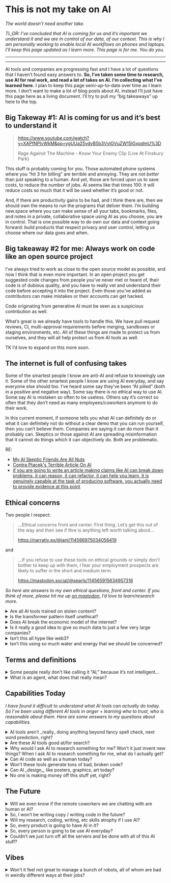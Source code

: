 # This is not my take on AI

_The world doesn’t need another take._

_TL;DR: I’ve concluded that AI is coming for us and it’s important we understand it and we are in control of our data, of our context. This is why I am personally working to enable local AI workflows on phones and laptops. I’ll keep this page updated as I learn more. This page is for me. You do you._

[masto]: https://indieweb.social/@myobie

- - -

<details-controls></details-controls>

- - -

AI tools and companies are progressing fast and I have a lot of questions that I haven’t found easy answers to. **So, I’ve taken some time to research, use AI for real work, and read a lot of takes on AI. I’m collecting what I’ve learned here.** I plan to keep this page semi-up-to-date over time as I learn more. I don’t want to make a lot of blog posts about AI, instead I’ll just have this page here as a living document. I’ll try to pull my “big takeaways” up here to the top.

## Big Takeway #1: AI is coming for us and it’s best to understand it

> https://www.youtube.com/watch?v=XAPfNPIvWkM&pp=ygUUa25vdyB5b3VyIGVuZW15IGxpdmU%3D
>
> Rage Against The Machine -  Know Your Enemy Clip (Live At Finsbury Park)

This stuff is probably coming for you. Those automated phone systems where you “hit 3 for billing” are terrible and annoying. They are not _better_ than just speaking to a human. And yet, those are forced upon us to save costs, to reduce the number of jobs. AI seems like that times 100: it will reduce costs so much that it will be used whether it’s good or not.

And, if there are productivity gains to be had, and I think there are, then we should own the means to run the programs that deliver them. I’m building new.space where you can make sense of all your tabs, bookmarks, files, and notes in a private, collaborative space using AI as you choose, you are in control. That is one possible way to do own our data and context going forward: build products that respect privacy and user control, letting us choose where our data goes and when.

## Big takeaway #2 for me: Always work on code like an open source project

I’ve always tried to work as close to the open source model as possible, and now I think that is even more important. In an open project you get suggested code changes from people you’ve never met or heard of, their code is of dubious quality, and you have to really vet and understand their code before accepting it into the project. Even those you’ve added as contributors can make mistakes or their accounts can get hacked.

Code originating from generative AI must be seen as a suspicious contribution as well. 

What’s great is we already have tools to handle this. We have pull request reviews, CI, multi-approval requirements before merging, sandboxes or staging environments, etc. All of these things are made to protect us from ourselves, and they will all help protect us from AI tools as well.

TK I’d love to expand on this more soon.

## The internet is full of confusing takes

Some of the smartest people I know are anti-AI and refuse to knowingly use it. Some of the other smartest people I know are using AI everyday, and say everyone else should too. I’ve heard some say they’ve been “AI pilled” (both in a positive and negative way). Some say there is no ethical way to use AI. Some say AI is mistaken so often to be useless. Others say it’s correct so often that they don’t need as many employees/coworkers anymore to do their work. 

In this current moment, if someone tells you what AI can definitely do or what it can definitely not do without a clear demo that you can run yourself, then you can’t believe them. Companies are saying it can do more than it probably can. Skeptics or those against AI are spreading misinformation that it cannot do things which it can objectively do. Both are problematic. 

RE: 

* [My AI Skeptic Friends Are All Nuts](https://fly.io/blog/youre-all-nuts/)
* [Contra Ptacek's Terrible Article On AI](https://ludic.mataroa.blog/blog/contra-ptaceks-terrible-article-on-ai/?utm_source=chatgpt.com)
* [if you are going to write an article making claims like AI can break down problems, it can reason, it can refactor, it can help you learn, it is genuinely capable at the task of producing software, you actually need to provide evidence at this point](https://mastodon.social/@jcoglan/114624176663492584)

## Ethical concerns

Two people I respect:

> …Ethical concerns front and center. First thing. Let’s get this out of the way and then see if thre is anything left worth talking about…
> 
> https://narrativ.es/@janl/114566975034056419

and

> …If you refuse to use these tools on ethical grounds or simply don't bother to keep up with them, I fear your employment prospects are likely to suffer in the short and medium term.
> 
> https://mastodon.social/@searls/114565915634957316

_So here are answers to my own ethical questions, front and center. If you think of more, please hit me up [on mastodon][masto], I’d love to learn/research more._

<details>
<summary>Are all AI tools trained on stolen content?</summary>

No. And this surprised me.

Firefly is trained only on licensed content by Adobe. This seems like a great decision for them, especially from a quality control perspective. 

[Our approach to generative AI with Adobe Firefly](https://www.adobe.com/ai/overview/firefly/gen-ai-approach.html)

>  We only train Adobe Firefly on content where we have permission to do so. 

Phi4 claims to be trained on high quality data like licensed books and academic sources. This is a very good, tool call capable model, so this opens up a ton of local AI use cases where you use your own energy to do AI tasks with a more ethically trained model. 

[phi-4 on Deepinfra](https://deepinfra.com/microsoft/phi-4?utm_source=chatgpt.com)

> Phi-4 is a model built upon a blend of synthetic datasets, data from filtered public domain websites, and acquired academic books and Q&A datasets. The goal of this approach was to ensure that small capable models were trained with data focused on high quality and advanced reasoning.

So it seems very possible to build SMLs and maybe even LLMs in an ethical way with enough effort and will.

However, all the “big models”, frontier LLMs, are in a grey area today. Legally, we don’t know, the courts haven’t ruled yet. Extra-legally, it can feel like theft for sure. The vibes are mixed and that is worth acknowledging. **I don’t believe the law will actually help us here.** One reason is: the lawyers and the judges who would adjudicate this are most likely using these tools. It feels too much of a “the can of worms is already open” or “the egg is already scrambled” situation. Extra-legally, pressure can always be applied towards companies that they behave in a more ethical manner. Sure. We should always strive for that. We don’t have to accept raw capitalism. We are always making trade offs, and that will continue.
</details>

<details>
<summary>Is the transformer pattern itself unethical?</summary>

While I have read more than one person online trying to say it is, I have found no reason to believe that it is. 

Matrix transforms + a giant embedding space seems to be the main magic here, and that’s math.

It helped me to learn more about what is actually going on. Checkout these links:

* [Transformer on Wikipedia](https://en.wikipedia.org/wiki/Transformer_(deep_learning_architecture))
* [Transformers, the tech behind LLMs | Deep Learning Chapter 5](https://www.youtube.com/watch?v=wjZofJX0v4M&pp=ygUTMyBibHVlIHRyYW5zZm9ybWVycw%3D%3D)
* 👉 [The moment we stopped understanding AI: AlexNet](https://www.youtube.com/watch?v=UZDiGooFs54)

If you watch only one explainer video, the [AlexNext](https://www.youtube.com/watch?v=UZDiGooFs54) one is the best to really explain what is going on inside these things _and_ how we got to where we are today.
</details>

<details>
<summary>Does AI break the economic model of the internet?</summary>

The internet does not have one economic model. Advertising is Google’s economic model (and then Facebook copied it as well). Saying “advertising is the economic model of the internet” benefits Google and Facebook, it’s the story they want told. There are other economic models working. Those will remain. Advertising may take a pretty big hit, for sure.
</details>

<details>
<summary>Is it really a good idea to give so much data to just a few very large companies?</summary>

Definitely not. 

And this is one reason I am working hard to enable local AI workflows on phones and laptops. I want to make it easy to bend this tech to benefit us, not bend ourselves to benefit it. It’s more important than ever that we are in control of our data, of our context.
</details>

<details>
<summary>Isn’t this all hype like web3?</summary>

First, I hate that you made me type “web3” on this here website.

Second, web3 is a lot different. My coins get more valuable if you buy a coin. It’s that simple. So I need as many people as possible to buy coins, so I can buy low and sell high. Stable coins might have utility, a lot of adjacent research and math is useful, IPFS is cool, sure, but overall it really seems mostly like a way to make new speculative assets.

AI is not like this at all. My AI tasks don’t start working better, or become more valuable if you use AI too. Also, the companies are losing money because of how expensive all of this is for them. If you use AI right now, you are technically a burden to them. These AI companies are “valuable” today because of future profits, not their profits today. They have cash flowing through them, but most are not capturing much of that cash… instead they are spending money to watch all their revenue flow out. The chip maker is doing quite well though, if you haven’t seen.

So it’s just not the same. The parts that feel the same are probably just general hype cycle dynamics. 
</details>

<details>
<summary>Isn’t this using so much water and energy that we should be concerned?</summary>

Maybe. 

It’s been difficult to find good reporting on this, and I just need more time to look into it. This feels too important to “have a take about” and not just take the time to do the research. So more information TK here.

If you know, or just have some good links, then [hit me up on mastodon][masto].
</details>

## Terms and definitions

<details>
<summary>Some people really don’t like calling it “AI,” because it’s not intelligent…</summary>

Listen, I am still bitter about “cloud computing.” 

You are correct, it is not “intelligent.” However, you can’t always win the messaging wars. I’ve moved on. 

Related: https://solarpunk.moe/@alilly/114928042375589900
</details>

<details>
<summary>What is an agent, what does that really mean?</summary>

An agent is an LLM with possible tool/function calls, running in a loop. The LLM can generate a spec to call a tool, another program calls that tool, then the previous conversation + the return value of the tool is fed back into the LLM. Repeat. Sometimes there is a function call to end the loop, the LLM can generate the spec to call that to finish the task. 

**”Tools in a loop.”**

There are many other definitions of “agent,” but **this is the one I like best right now.**

RE this article by Simon Willison: [Tools in a Loop](https://simonwillison.net/2025/May/22/tools-in-a-loop/).
</details>

## Capabilities Today

_I have found it difficult to understand what AI tools can actually do today. So I’ve been using different AI tools in anger + learning who to trust, who is reasonable about them. Here are some answers to my questions about capabilities._

<details>
<summary>AI tools aren’t _really_ doing anything beyond fancy spell check, next word prediction, right?</summary>

Related: https://mastodon.cloud/@jasongorman/114595098303670564

It is more nuanced. Next word prediction is very important for these products, but there are a few more things going on. 

One thing that is worth watching is [this video about Google’s Alpha Geometry project](https://www.youtube.com/watch?v=4NlrfOl0l8U) and how much “not AI” there is in that system. You don’t need to understand all of the geometry to understand that the AI part of the program isn’t even half of the whole deal.

Another example is [QueryGPT](https://www.uber.com/en-DE/blog/query-gpt/). A specially trained LLM can generate SQL from a plain English query. Then a normal database system will run the SQL and return the results. And, if one wants, the return value from the database could be fed back onto an LLM to generate a more “human friendly” response.

Generative AI (different types of fancy prediction) output is very useful as an input into another system. ChatGPT debuted as just Generative AI without much else, it would spew back text to you and that was it. But today, all of the major AI products are a series of workflows and pipes, where one or more of the steps is generative.

So, yes and no. 

And hopefully you can start to imagine how “generating statistically likely text / code to feed into something else” could be useful sometimes.
</details>

<details>
<summary>Are these AI tools good at/for search?</summary>

Yes. Google search pretty much sucks right now.  

AI research tools can be much better at surfacing the long tail. LLMs themselves have nothing to do with search, but “AI tools” and “agents” which might use LLMs to generate search queries, filters, etc can do a better job at searching than the average person. It feels to me like we are just beginning to see how LLMs and SLMs can help us improve our searching.

Related: 

* [I am disappointed in the AI discourse by Steve Klabnik](https://steveklabnik.com/writing/i-am-disappointed-in-the-ai-discourse/)
* [Local Open Source GPT Researcher](https://github.com/assafelovic/gpt-researcher)
</details>

<details>
<summary>Why would I ask AI to research something for me? Won’t it just invent new things? When I ask AI to research something for me, what do I actually get?</summary>

While working at Microsoft I heard a lot of _Bill Gates stories._ 😅 And while they might just be legends, one of them I remember and is related.

It was said that when Bill needed to learn about some difficult topic, he would pay a team to setup and video record lectures on the topic at top Universities. That team would then synthesize those recordings into a compressed curriculum for him, deliverable in a single binder. Then he could review that and quickly become a pseudo expert. And what a smart idea!

AI research tools can assemble a single folder of compressed information for you today and this works well. And this is a new super power. You can do what Bill Gates did (or maybe didn’t do, but was said to have done).

Giving the LLM some research input and having it generate a distillation or summary is where things might go wrong. It could generate nonsense, sure. Having the folder of resources is the most important part of the final artifact, not the generated “human friendly” summary.
</details>

<details>
<summary>Can AI code as well as a human today?</summary>

Yes.

In my experiments, it does as well as an average person. And I say this confidently. I’ve worked with enough programmers that I think you could easily hit the average with today’s tools. 

Now, to be clear, the average is a pretty low bar, so this isn’t as exciting or damning as it might sound. Today’s AI coding tools seem exactly like an unreliable coding intern who is in a hurry to go home. Which I guess is an achievement for humankind. I do expect AI coding tools to get much better over the next few years. 

Code feels easier to accurately generate than normal language to me, because of its limited grammar. And it can be tested to prove that it works. So I think it’s about the loops of tools that go from generate to test to remove, etc.

Related: https://wandering.shop/@aesthr/114592630789058368

> Sadly, while there are a few studies flying around about coding agents and their affect on productivity, there doesn’t appear to be any **reliable** research yet about this to me. It’s just too early to really know. I only ever see people posting links to studies that validate their already held beliefs. Hopefully we’ll see some peer reviewed research about this in the next couple years.
</details>

<details>
<summary>Won’t these tools generate tons of bad, broken code?</summary>

Yes. 

Humans have done that for a while. Now robots will do it in a more scalable way. 

Related: https://xoxo.zone/@microwavenby/114672517338884522

Also: https://neilmadden.blog/2025/06/06/a-look-at-cloudflares-ai-coded-oauth-library/

Also: https://forum.cursor.com/t/cursor-yolo-deleted-everything-in-my-computer/103131

The most successful projects I’ve worked on have been where I was fixing some awful, existing code. So if you enjoy fixing broken projects, this is your heyday.
</details>

<details>
<summary>Can AI _design_, like posters, graphics, art today?</summary>

Mostly no, from what I’ve seen. 

**You can design websites with AI tool,** but that is because that is coding. If you want a website that is as good as the average website, then yeah, you can poop that out of an AI system today. 

**You can also generate bitmap images using AI tools,** but again that is not quite the same as “design.” 

Posters and graphic design are not code or bitmap images tho. 

[Simon Willison always has each new model generate a pelican riding a bicycle and the results are informative.](https://simonwillison.net/tags/pelican-riding-a-bicycle/)

It feels like someone is probably working on this right now and we’ll see something super surprising in the next couple years. Have you seen things I haven’t, then please [hit me up on mastodon][masto].
</details>

<details>
<summary>No one is making money off this stuff yet, right?</summary>

Some are.

> Duolingo’s earnings are a window into the disconnect between the vocal minority who complain about AI online and the value businesses & people are getting out of it…
>
> https://mas.to/@carnage4life/114993379869191876

Also:

* [Some travel advisors are using AI to help plan trips and boost business](https://www.businessinsider.com/ai-travel-agents-trip-planning-agency-business-growth-2025-8)
* … more TK?
</details>

## The Future

<details>
<summary>Will we even know if the remote coworkers we are chatting with are human or AI?</summary>

Maybe not.

And yeah, that is dystopian. I am not excited about this, but if current trends hold I don’t see how you can be 100% sure.

* [Deepfakes, Scams, and the Age of Paranoia](https://www.wired.com/story/paranoia-social-engineering-real-fake/)
* …TK
</details>

<details>
<summary>So, I won’t be writing copy / writing code in the future?</summary>

I don’t think this is actually the right question. Many programmers move into roles where they write less code and spend almost all their time reviewing code. This is natural over time. And this could happen with AI: code review instead of code gen for code experts. Copy editors are the same: they are good at editing, someone else generates the copy. 

Also, photograph didn’t kill 100% of painting, but it definitely made painting an extra special, rare thing. You can always keep painting, but it might not be the dominant job anymore.
</details>

<details>
<summary>Will my research, coding, writing, etc skills atrophy if I use AI?</summary>

Seems possible. 

It seems to me, if you are an expert, then you are less likely to atrophy. If you are not an expert yet, and you don’t put in the effort, then you are not building any “muscle.” This is true today: if another human does the hard work for you, then you didn’t learn anything. And so that seems likely to be true with AI. 

> Sadly, while there are a few studies flying around, there doesn’t appear to be any reliable research yet about this. It’s just too early to really know. I only ever see people posting links to studies that validate their already held beliefs. Hopefully we’ll see some peer reviewed research about this in the next couple years.

If you are going to use AI, your best bet is probably to ask the AI to help you become an expert, and not to just give you the answers. 
</details>

<details>
<summary>So, every product is going to have AI in it?</summary>

Not every product.

Checkout https://procreate.com/ai, for example. My prediction is there will be a few apps that either intentionally stay out of AI, or AI just never is a good fit for. 
</details>

<details>
<summary>So, every person is going to be use AI everyday?</summary>

No, not everyone.

There definitely will be “AI vegans” and with diverse views about why they are avoiding AI, just like there are diverse views about avoiding meat.
</details>

<details>
<summary>Couldn’t we just turn off all the servers and be done with all of this AI stuff?</summary>

No.

There are very capable open source models, so you’d have to delete code permanently from the universe, and we know that is impossible.

I mean, sure, every government could outlaw AI and the open source models go underground. But this feels like a fantasy to me, and not really worth considering further.
</details>

## Vibes

<details>
<summary>Won’t it feel not great to manage a bunch of robots, all of whom are bad in weirdly different ways at their jobs?</summary>

Yes, it will not feel great for some people.

I am personally not excited to become a robot engineering manager… and it definitely feels to me that that will be a job. I think the main unknown is to what degree things will change. Will there be a few people that change over to manage robots, or will the majority of knowledge workers change over? If I had to guess today, I’d guess majority.

Related: 

> The thing that keeps coming up as I talk to people about AI in their workplaces is how *dehumanizing* it is. It's dehumanizing to ask a machine to do something, and then have to correct it over and over; it's dehumanizing to be told to read something that involved little to no human effort to make.
> 
> https://mstdn.social/@aworkinglibrary/114659560902662745
</details>














